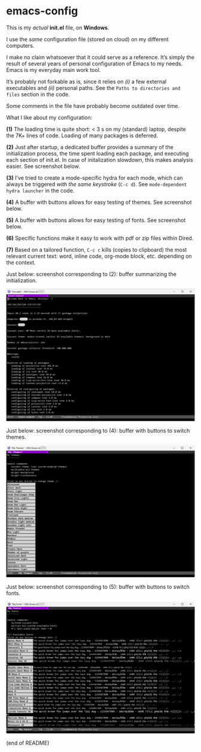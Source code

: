 # emacs-config

This is my _actual_ **init.el** file, on **Windows**.

I use the _same_ configuration file (stored on cloud) on my different computers.

I make no claim whatsoever that it could serve as a reference. It’s simply the result of several years of personal configuration of Emacs to my needs. Emacs is my everyday main work tool.

It’s probably not forkable as is, since it relies on _(i)_ a few external executables and _(ii)_ personal paths. See the `Paths to directories and files` section in the code.

Some comments in the file have probably become outdated over time.

What I like about my configuration:

**(1)** The loading time is quite short: < 3 s on my (standard) laptop, despite the 7K+ lines of code. Loading of many packages is deferred.

**(2)** Just after startup, a dedicated buffer provides a summary of the initialization process, the time spent loading each package, and executing each section of init.el. In case of initalization slowdown, this makes analysis easier. See screenshot below.

**(3)** I’ve tried to create a mode-specific hydra for each mode, which can always be triggered _with the same keystroke_ (`C-c d`). See `mode-dependent hydra launcher` in the code.

**(4)** A buffer with buttons allows for easy testing of themes. See screenshot below.

**(5)** A buffer with buttons allows for easy testing of fonts. See screenshot below.

**(6)** Specific functions make it easy to work with pdf or zip files within Dired.

**(7)** Based on a tailored function, `C-c c` kills (copies to clipboard) the most relevant current text: word, inline code, org-mode block, etc. depending on the context.

Just below: screenshot corresponding to (2): buffer summarizing the initialization.

![buffer summarizing the initialization](readme-pics/init-statistics.png)

Just below: screenshot corresponding to (4): buffer with buttons to switch themes.

![buffer with buttons to switch themes](readme-pics/themes-chooser.png)

Just below: screenshot corresponding to (5): buffer with buttons to switch fonts.

![buffer with buttons to switch fonts](readme-pics/fonts-chooser.png)

(end of README)
